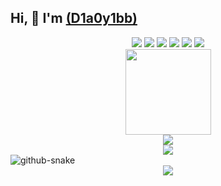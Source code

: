 ## Hi, 👋  I'm <a href="https://icml8.github.io/"> (D1a0y1bb)</a>

<div style="text-align: center;">
  <span>
    <img src="https://img.shields.io/badge/-HTML5-E34F26?style=flat-square&logo=html5&logoColor=white" />
    <img src="https://img.shields.io/badge/-CSS3-1572B6?style=flat-square&logo=css3" />
    <img src="https://img.shields.io/badge/-JavaScript-oringe?style=flat-square&logo=javascript" />
    <img src="https://img.shields.io/badge/-PHP-puple?style=flat&logo=PHP" />
    <img src="https://img.shields.io/badge/-python-red?style=flat&logo=python " />
    <img src="https://img.shields.io/badge/-Go?-oringe?style=flat&logo=Go " />
  </span>
</div>

<div style="text-align: center;">
  <img height="137px" src="https://github-readme-stats.vercel.app/api?username=ICML8&hide_title=true&hide_border=true&show_icons=trueline_height=21&text_color=000&icon_color=000&bg_color=0,ea6161,ffc64d,fffc4d,52fa5a&theme=graywhite" />
</div>

<div style="text-align: center;">
  <img src="https://github-readme-stats.vercel.app/api/top-langs/?username=ICML8&hide_title=true&hide_border=true&layout=compact&langs_count=6&text_color=000&icon_color=fff&bg_color=0,52fa5a,4dfcff,c64dff&theme=graywhite" />
</div>

<div style="text-align: center;">
  <img src="https://github-readme-streak-stats.herokuapp.com/?user=ICML8" />
</div>

<picture>
    <source media="(prefers-color-scheme: dark)" srcset="https://cdn.jsdelivr.net/gh/sun0225SUN/sun0225SUN/profile-snake-contrib/github-contribution-grid-snake-dark.svg" />
    <source media="(prefers-color-scheme: light)" srcset="https://cdn.jsdelivr.net/gh/sun0225SUN/sun0225SUN/profile-snake-contrib/github-contribution-grid-snake.svg" />
    <img alt="github-snake" src="https://cdn.jsdelivr.net/gh/sun0225SUN/sun0225SUN/profile-snake-contrib/github-contribution-grid-snake-dark.svg" />
</picture>

<div style="text-align: center;">
  <a href="https://github.com/ashutosh00710/github-readme-activity-graph">
    <img src="https://github-readme-activity-graph.vercel.app/graph?username=ICML8" />
  </a>
</div>

